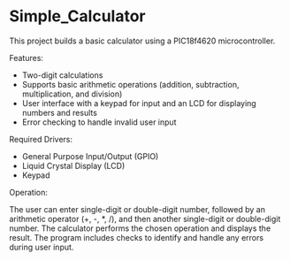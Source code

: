 # Simple_Calculator
This project builds a basic calculator using a PIC18f4620 microcontroller.

Features:

- Two-digit calculations
- Supports basic arithmetic operations (addition, subtraction, multiplication, and division)
- User interface with a keypad for input and an LCD for displaying numbers and results
- Error checking to handle invalid user input

Required Drivers:

- General Purpose Input/Output (GPIO)
- Liquid Crystal Display (LCD)
- Keypad

Operation:

The user can enter single-digit or double-digit number, followed by an arithmetic operator (+, -, *, /), and then another single-digit or double-digit number. The calculator performs the chosen operation and displays the result. The program includes checks to identify and handle any errors during user input.
